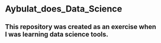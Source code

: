 # Aybulat_does_Data_Science
## This repository was created as an exercise when I was learning data science tools.

